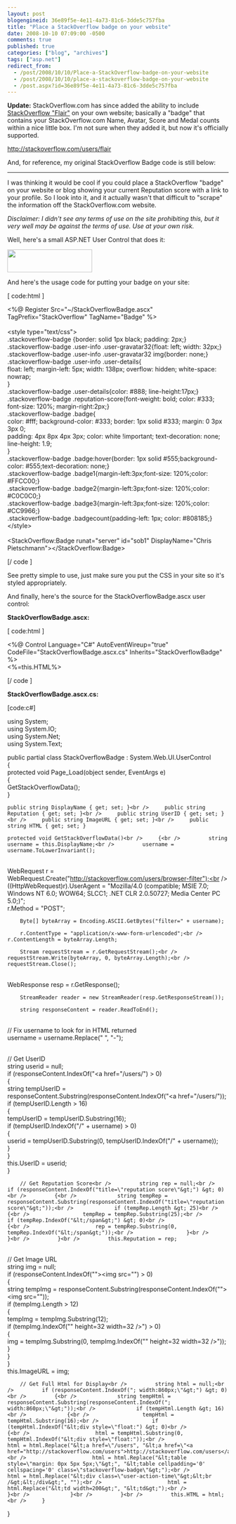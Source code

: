 ```yaml
---
layout: post
blogengineid: 36e89f5e-4e11-4a73-81c6-3dde5c757fba
title: "Place a StackOverflow badge on your website"
date: 2008-10-10 07:09:00 -0500
comments: true
published: true
categories: ["blog", "archives"]
tags: ["asp.net"]
redirect_from: 
  - /post/2008/10/10/Place-a-StackOverflow-badge-on-your-website
  - /post/2008/10/10/place-a-stackoverflow-badge-on-your-website
  - /post.aspx?id=36e89f5e-4e11-4a73-81c6-3dde5c757fba
---
```

<!-- more -->

**Update:** StackOverflow.com has since added the ability to include <a href="http://stackoverflow.com/users/flair">StackOverflow "Flair"</a> on your own website; basically a "badge" that contains your StackOverflow.com Name, Avatar, Score and Medal counts within a nice little box. I'm not sure when they added it, but now it's officially supported.


<script src="http://stackoverflow.com/users/flair/7831.js?theme=default" type="text/javascript"></script>


<a href="http://stackoverflow.com/users/flair">http://stackoverflow.com/users/flair</a>

And, for reference, my original StackOverflow Badge code is still below:
<hr />

I was thinking it would be cool if you could place a StackOverflow "badge" on your website or blog showing your current Reputation score with a link to your profile. So I look into it, and it actually wasn't that difficult to "scrape" the information off the StackOverflow.com website.

<em>Disclaimer: I didn't see any terms of use on the site prohibiting this, but it very well may be against the terms of use. Use at your own risk.</em>

Well, here's a small ASP.NET User Control that does it:

<img src="/images/postsStackOverflowBadge.png" alt="" width="193" height="52" />

And here's the usage code for putting your badge on your site:

[ code:html ]

&lt;%@ Register Src="~/StackOverflowBadge.ascx" TagPrefix="StackOverflow" TagName="Badge" %&gt; <br /> <br /> &lt;style type="text/css"&gt;<br />     .stackoverflow-badge {border: solid 1px black; padding: 2px;}<br />     .stackoverflow-badge .user-info .user-gravatar32{float: left; width: 32px;}<br />     .stackoverflow-badge .user-info .user-gravatar32 img{border: none;}<br />     .stackoverflow-badge .user-info .user-details{<br />      float: left; margin-left: 5px; width: 138px; overflow: hidden; white-space: nowrap;<br />     }<br />     .stackoverflow-badge .user-details{color: #888; line-height:17px;}<br />     .stackoverflow-badge .reputation-score{font-weight: bold; color: #333; font-size: 120%; margin-right:2px;}<br />     .stackoverflow-badge .badge{<br />      color: #fff; background-color: #333; border: 1px solid #333; margin: 0 3px 3px 0;<br />      padding: 4px 8px 4px 3px; color: white !important; text-decoration: none; line-height: 1.9;<br />     }<br />     .stackoverflow-badge .badge:hover{border: 1px solid #555;background-color: #555;text-decoration: none;}<br />     .stackoverflow-badge .badge1{margin-left:3px;font-size: 120%;color: #FFCC00;}<br />     .stackoverflow-badge .badge2{margin-left:3px;font-size: 120%;color: #C0C0C0;}<br />     .stackoverflow-badge .badge3{margin-left:3px;font-size: 120%;color: #CC9966;}<br />     .stackoverflow-badge .badgecount{padding-left: 1px; color: #808185;}<br /> &lt;/style&gt;<br /> <br /> &lt;StackOverflow:Badge runat="server" id="sob1" DisplayName="Chris Pietschmann"&gt;&lt;/StackOverflow:Badge&gt;

[/ code ]

See pretty simple to use, just make sure you put the CSS in your site so it's styled appropriately.

And finally, here's the source for the StackOverflowBadge.ascx user control:

**StackOverflowBadge.ascx:**

[ code:html ]

&lt;%@ Control Language="C#" AutoEventWireup="true" CodeFile="StackOverflowBadge.ascx.cs" Inherits="StackOverflowBadge" %&gt;<br /> &lt;%=this.HTML%&gt;

[/ code ]

**StackOverflowBadge.ascx.cs:**

[code:c#]

using System;<br /> using System.IO;<br /> using System.Net;<br /> using System.Text;

public partial class StackOverflowBadge : System.Web.UI.UserControl<br /> {<br />     protected void Page_Load(object sender, EventArgs e)<br />     {<br />         GetStackOverflowData();<br />     }

    public string DisplayName { get; set; }<br />     public string Reputation { get; set; }<br />     public string UserID { get; set; }<br />     public string ImageURL { get; set; }<br />     public string HTML { get; set; }

    protected void GetStackOverflowData()<br />     {<br />         string username = this.DisplayName;<br />         username = username.ToLowerInvariant();

<br />         WebRequest r = WebRequest.Create("http://stackoverflow.com/users/browser-filter");<br />         ((HttpWebRequest)r).UserAgent = "Mozilla/4.0 (compatible; MSIE 7.0; Windows NT 6.0; WOW64; SLCC1; .NET CLR 2.0.50727; Media Center PC 5.0;)";<br />         r.Method = "POST";

        Byte[] byteArray = Encoding.ASCII.GetBytes("filter=" + username);

        r.ContentType = "application/x-www-form-urlencoded";<br />         r.ContentLength = byteArray.Length;

        Stream requestStream = r.GetRequestStream();<br />         requestStream.Write(byteArray, 0, byteArray.Length);<br />         requestStream.Close();

<br />         WebResponse resp = r.GetResponse();

        StreamReader reader = new StreamReader(resp.GetResponseStream());

        string responseContent = reader.ReadToEnd();

<br />         // Fix username to look for in HTML returned<br />         username = username.Replace(" ", "-");

<br />         // Get UserID<br />         string userid = null;<br />         if (responseContent.IndexOf("&lt;a href=\"/users/") &gt; 0)<br />         {<br />             string tempUserID = responseContent.Substring(responseContent.IndexOf("&lt;a href=\"/users/"));<br />             if (tempUserID.Length &gt; 16)<br />             {<br />                 tempUserID = tempUserID.Substring(16);<br />                 if (tempUserID.IndexOf("/" + username) &gt; 0)<br />                 {<br />                     userid = tempUserID.Substring(0, tempUserID.IndexOf("/" + username));<br />                 }<br />             }<br />             this.UserID = userid;<br />         }

        // Get Reputation Score<br />         string rep = null;<br />         if (responseContent.IndexOf("title=\"reputation score\"&gt;") &gt; 0)<br />         {<br />             string tempRep = responseContent.Substring(responseContent.IndexOf("title=\"reputation score\"&gt;"));<br />             if (tempRep.Length &gt; 25)<br />             {<br />                 tempRep = tempRep.Substring(25);<br />                 if (tempRep.IndexOf("&lt;/span&gt;") &gt; 0)<br />                 {<br />                     rep = tempRep.Substring(0, tempRep.IndexOf("&lt;/span&gt;"));<br />                 }<br />             }<br />         }<br />         this.Reputation = rep;

<br />         // Get Image URL<br />         string img = null;<br />         if (responseContent.IndexOf("\"&gt;&lt;img src=\"") &gt; 0)<br />         {<br />             string tempImg = responseContent.Substring(responseContent.IndexOf("\"&gt;&lt;img src=\""));<br />             if (tempImg.Length &gt; 12)<br />             {<br />                 tempImg = tempImg.Substring(12);<br />                 if (tempImg.IndexOf("\" height=32 width=32 /&gt;") &gt; 0)<br />                 {<br />                     img = tempImg.Substring(0, tempImg.IndexOf("\" height=32 width=32 /&gt;"));<br />                 }<br />             }<br />         }<br />         this.ImageURL = img;

 

        // Get Full Html for Display<br />         string html = null;<br />         if (responseContent.IndexOf("; width:860px;\"&gt;") &gt; 0)<br />         {<br />             string tempHtml = responseContent.Substring(responseContent.IndexOf("; width:860px;\"&gt;"));<br />             if (tempHtml.Length &gt; 16)<br />             {<br />                 tempHtml = tempHtml.Substring(16);<br />                 if (tempHtml.IndexOf("&lt;div style=\"float:") &gt; 0)<br />                 {<br />                     html = tempHtml.Substring(0, tempHtml.IndexOf("&lt;div style=\"float:"));<br />                     html = html.Replace("&lt;a href=\"/users", "&lt;a href=\"<a href="http://stackoverflow.com/users">http://stackoverflow.com/users</a>");<br />                     html = html.Replace("&lt;table style=\"margin: 0px 5px 5px;\"&gt;", "&lt;table cellpadding='0' cellspacing='0' class=\"stackoverflow-badge\"&gt;");<br />                     html = html.Replace("&lt;div class=\"user-action-time\"&gt;&lt;br /&gt;&lt;/div&gt;", "");<br />                     html = html.Replace("&lt;td width=200&gt;", "&lt;td&gt;");<br />                 }<br />             }<br />         }<br />         this.HTML = html;<br />     }

}

```
